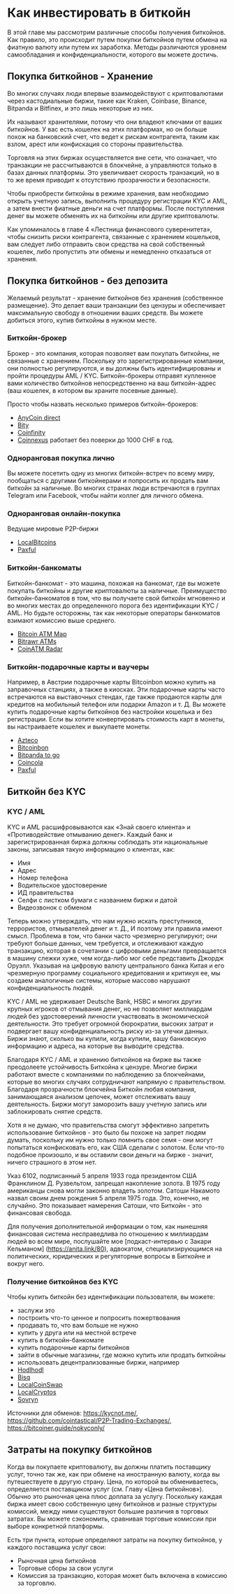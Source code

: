 # Как инвестировать в биткойн
В этой главе мы рассмотрим различные способы получения биткойнов. Как правило, это происходит путем покупки биткойнов путем обмена на фиатную валюту или путем их заработка. Методы различаются уровнем самообладания и конфиденциальности, которого вы можете достичь.

## Покупка биткойнов - Хранение
Во многих случаях люди впервые взаимодействуют с криптовалютами через кастодиальные биржи, такие как Kraken, Coinbase, Binance, Bitpanda и Bitfinex, и это лишь некоторые из них.

Их называют хранителями, потому что они владеют ключами от ваших биткойнов. У вас есть кошелек на этих платформах, но он больше похож на банковский счет, что ведет к рискам контрагента, таким как взлом, арест или конфискация со стороны правительства.

Торговля на этих биржах осуществляется вне сети, что означает, что транзакции не рассчитываются в блокчейне, а управляются только в базах данных платформы. Это увеличивает скорость транзакций, но в то же время приводит к отсутствию прозрачности и безопасности.

Чтобы приобрести биткойны в режиме хранения, вам необходимо открыть учетную запись, выполнить процедуру регистрации KYC и AML, а затем внести фиатные деньги на счет платформы. После поступления денег вы можете обменять их на биткойны или другие криптовалюты.

Как упоминалось в главе 4 «Лестница финансового суверенитета», чтобы снизить риски контрагента, связанные с хранением кошельков, вам следует либо отправить свои средства на свой собственный кошелек, либо пропустить эти обмены и немедленно отказаться от хранения.

## Покупка биткойнов - без депозита
Желаемый результат - хранение биткойнов без хранения (собственное размещение). Это делает ваши транзакции без цензуры и обеспечивает максимальную свободу в отношении ваших средств. Вы можете добиться этого, купив биткойны в нужном месте.

### Биткойн-брокер
Брокер - это компания, которая позволяет вам покупать биткойны, не связанные с хранением. Поскольку это зарегистрированные компании, они полностью регулируются, и вы должны быть идентифицированы и пройти процедуры AML / KYC. Биткойн-брокеры отправят купленное вами количество биткойнов непосредственно на ваш биткойн-адрес (ваш кошелек, в котором вы храните посевные данные).

Просто чтобы назвать несколько примеров биткойн-брокеров:

* [AnyCoin direct](https://anycoindirect.eu/)
* [Bity](https://bity.com/)
* [Coinfinity](https://coinfinity.co/start-en/)
* [Coinnexus](https://coinnexus.ch/en) работает без поверки до 1000 CHF в год.

### Одноранговая покупка лично
Вы можете посетить одну из многих биткойн-встреч по всему миру, пообщаться с другими биткойнерами и попросить их продать вам биткойн за наличные. Во многих странах люди встречаются в группах Telegram или Facebook, чтобы найти коллег для личного обмена.

### Одноранговая онлайн-покупка
Ведущие мировые P2P-биржи
* [LocalBitcoins](https://localbitcoins.com)
* [Paxful](https://paxful.com/)

### Биткойн-банкоматы
Биткойн-банкомат - это машина, похожая на банкомат, где вы можете покупать биткойны и другие криптовалюты за наличные. Преимущество биткойн-банкоматов в том, что вы получаете свой биткойн мгновенно и во многих местах до определенного порога без идентификации KYC / AML. Но будьте осторожны, так как некоторые операторы банкоматов взимают комиссию выше среднего.

* [Bitcoin ATM Map](https://bitcoinatmmap.com/)
* [Bitrawr ATMs](https://www.bitrawr.com/bitcoin-atms)
* [CoinATM Radar](https://coinatmradar.com/)

### Биткойн-подарочные карты и ваучеры
Например, в Австрии подарочные карты Bitcoinbon можно купить на заправочных станциях, а также в киосках. Эти подарочные карты часто встречаются на выставочных стендах, где также продаются карты для кредитов на мобильный телефон или подарки Amazon и т. Д. Вы можете купить подарочные карты биткойнов без настройки кошелька и без регистрации. Если вы хотите конвертировать стоимость карт в монеты, вы настраиваете кошелек и выкупаете монеты.

* [Azteco](https://azte.co/)
* [Bitcoinbon](http://www.bitcoinbon.at/)
* [Bitpanda to go](https://www.bitpanda.com/de/togo)
* [Coincola](https://www.coincola.com/buy-bitcoin/gift-cards)
* [Paxful](https://paxful.com/buy-bitcoin?group=gift-cards&hasScroll=true)

## Биткойн без KYC

### KYC / AML
KYC и AML расшифровываются как «Знай своего клиента» и «Противодействие отмыванию денег». Каждый банк и зарегистрированная биржа должны соблюдать эти национальные законы, записывая такую информацию о клиентах, как:

- Имя
- Адрес
- Номер телефона
- Водительское удостоверение
- ИД правительства
- Селфи с листком бумаги с названием биржи и датой
- Видеозвонок с обменом

Теперь можно утверждать, что нам нужно искать преступников, террористов, отмывателей денег и т. Д., И поэтому эти правила имеют смысл. Проблема в том, что банки часто чрезмерно регулируют; они требуют больше данных, чем требуется, и отслеживают каждую транзакцию, которая в сочетании с цифровыми деньгами превращается в машину слежки хуже, чем когда-либо мог себе представить Джордж Оруэлл. Указывая на цифровую валюту центрального банка Китая и его чрезмерную программу социального кредитования и критикуя ее, мы создаем аналогичные системы, которые массово нарушают конфиденциальность людей.

KYC / AML не удерживает Deutsche Bank, HSBC и многих других крупных игроков от отмывания денег, но не позволяет миллиардам людей без удостоверений личности участвовать в экономической деятельности. Это требует огромной бюрократии, высоких затрат и подвергает вашу конфиденциальность риску из-за утечки данных. Биржи знают, сколько вы купили, когда купили, вашу банковскую информацию и адреса, на которые вы выводите средства.

Благодаря KYC / AML и хранению биткойнов на бирже вы также преодолеете устойчивость Биткойна к цензуре. Многие биржи работают вместе с компаниями по наблюдению за блокчейнами, которые во многих случаях сотрудничают напрямую с правительством. Благодаря прозрачности блокчейна Биткойн любая компания, занимающаяся анализом цепочек, может отслеживать вашу деятельность. Биржи могут заморозить вашу учетную запись или заблокировать снятие средств.

Хотя я не думаю, что правительства смогут эффективно запретить использование биткойнов - это было бы похоже на запрет людям думать, поскольку им нужно только помнить свое семя - они могут попытаться конфисковать его, как США сделали с золотом. Если что-то подобное произошло, и вы оставили свои деньги на бирже - значит, ничего страшного в этом нет.

Указ 6102, подписанный 5 апреля 1933 года президентом США Франклином Д. Рузвельтом, запрещал накопление золота. В 1975 году американцы снова могли законно владеть золотом. Сатоши Накамото назвал своим днем рождения 5 апреля 1975 года. Это, конечно, не случайно. Это показывает намерения Сатоши, что Биткойн - это финансовая свобода.

Для получения дополнительной информации о том, как нынешняя финансовая система несправедлива по отношению к миллиардам людей во всем мире, послушайте мое [подкаст-интервью с Закари Кельманом] (https://anita.link/80), адвокатом, специализирующимся на политических, юридических и регуляторные вопросы в Биткойне и вокруг него.

### Получение биткойнов без KYC

Чтобы купить биткойн без идентификации пользователя, вы можете:

* заслужи это
* построить что-то ценное и попросить пожертвования
* продавать то, что вам больше не нужно
* купить у друга или на местной встрече
* купить в биткойн-банкомате
* купить подарочные карты биткойнов
* зайти в обычные магазины, где можно купить или продать биткойны
* использовать децентрализованные биржи, например
* [Hodlhodl](https://hodlhodl.com)
* [Bisq](https://bisq.network/)
* [LocalCoinSwap](https://localcoinswap.com/buy-sell/BTC)
* [LocalCryptos](https://localcryptos.com/Bitcoin)
* [Sovryn](https://live.sovryn.app)

Источники для обменов: https://kycnot.me/, https://github.com/cointastical/P2P-Trading-Exchanges/, https://bitcoiner.guide/nokyconly/

## Затраты на покупку биткойнов
Когда вы покупаете криптовалюту, вы должны платить поставщику услуг, точно так же, как при обмене на иностранную валюту, когда вы путешествуете в другую страну. Цена, по которой вы обмениваетесь, определяется поставщиком услуг (см. Главу «Цена биткойнов»). Обычно это рыночная цена плюс доплата за услугу. Поскольку каждая биржа имеет свою собственную цену биткойнов и разные структуры комиссий, между ними существуют большие различия в торговых затратах. Вы можете сэкономить, сравнивая торговые комиссии при выборе конкретной платформы.

Есть три пункта, которые определяют затраты на покупку биткойнов, у каждого поставщика услуг свои:
* Рыночная цена биткойнов
* Торговые сборы за свои услуги
* Комиссия за транзакцию, которая может быть включена в комиссию за торговлю.
